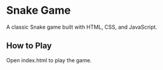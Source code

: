 # Snake Game

A classic Snake game built with HTML, CSS, and JavaScript.

## How to Play
Open index.html to play the game.
